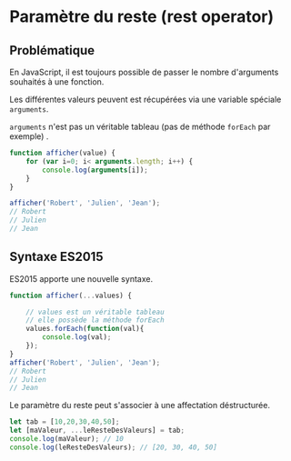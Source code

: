 # Paramètre du reste (rest operator)


## Problématique
En JavaScript, il est toujours possible de passer le nombre d'arguments souhaités à une fonction.

Les différentes valeurs peuvent est récupérées via une variable spéciale  `arguments`.

`arguments` n'est pas un véritable tableau (pas de méthode `forEach` par exemple) .

```js
function afficher(value) {
    for (var i=0; i< arguments.length; i++) {
        console.log(arguments[i]);
    }
}

afficher('Robert', 'Julien', 'Jean');
// Robert
// Julien
// Jean

```

## Syntaxe ES2015

ES2015 apporte une nouvelle syntaxe.

```js
function afficher(...values) {

    // values est un véritable tableau
    // elle possède la méthode forEach
    values.forEach(function(val){
        console.log(val);
    });
}
afficher('Robert', 'Julien', 'Jean');
// Robert
// Julien
// Jean
```

Le paramètre du reste peut s'associer à une affectation déstructurée.


```js
let tab = [10,20,30,40,50];
let [maValeur, ...leResteDesValeurs] = tab;
console.log(maValeur); // 10
console.log(leResteDesValeurs); // [20, 30, 40, 50]
```